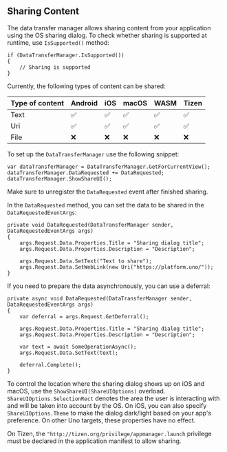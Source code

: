 ## Sharing Content

The data transfer manager allows sharing content from your application using the OS sharing dialog. To check whether sharing is supported at runtime, use `IsSupported()` method:

```
if (DataTransferManager.IsSupported())
{
    // Sharing is supported    
}
```

Currently, the following types of content can be shared:

| Type of content   | Android | iOS | macOS | WASM | Tizen |
|-------------------|---------|-----|-------|------| ----- |
| Text              | ✅      | ✅ | ✅    | ✅  | ✅    |
| Uri               | ✅      | ✅ | ✅    | ✅  |✅     |
| File              | ❌      | ❌ | ❌    | ❌  |❌     |   

To set up the `DataTransferManager` use the following snippet:

```
var dataTransferManager = DataTransferManager.GetForCurrentView();
dataTransferManager.DataRequested += DataRequested;
dataTransferManager.ShowShareUI();
```

Make sure to unregister the `DataRequested` event after finished sharing.

In the `DataRequested` method, you can set the data to be shared in the `DataRequestedEventArgs`:

```
private void DataRequested(DataTransferManager sender, DataRequestedEventArgs args)
{        
    args.Request.Data.Properties.Title = "Sharing dialog title";
    args.Request.Data.Properties.Description = "Description";

    args.Request.Data.SetText("Text to share");
    args.Request.Data.SetWebLink(new Uri("https://platform.uno/"));
}
```

If you need to prepare the data asynchronously, you can use a deferral:

```
private async void DataRequested(DataTransferManager sender, DataRequestedEventArgs args)
{        
    var deferral = args.Request.GetDeferral();

    args.Request.Data.Properties.Title = "Sharing dialog title";
    args.Request.Data.Properties.Description = "Description";

    var text = await SomeOperationAsync();
    args.Request.Data.SetText(text);
    
    deferral.Complete();
}
```

To control the location where the sharing dialog shows up on iOS and macOS, use the `ShowShareUI(ShareUIOptions)` overload. `ShareUIOptions.SelectionRect` denotes the area the user is interacting with and will be taken into account by the OS. On iOS, you can also specify `ShareUIOptions.Theme` to make the dialog dark/light based on your app's preference. On other Uno targets, these properties have no effect.

On Tizen, the `"http://tizen.org/privilege/appmanager.launch` privilege must be declared in the application manifest to allow sharing.